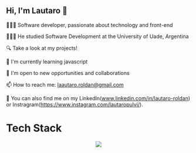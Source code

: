 ## Hi, I'm Lautaro 👋

👩🏻‍💻 Software developer, passionate about technology and front-end



 👩🏻‍🎓 He studied Software Development at the University of Uade, Argentina
 
 🔍 Take a look at my projects!
 
 🌱 I'm currently learning javascript
 
 👯 I'm open to new opportunities and collaborations
 
 📫 How to reach me: laautaro.roldan@gmail.com
 
 📲 You can also find me on my LinkedIn(www.linkedin.com/in/lautaro-roldan) or Instragram(https://www.instagram.com/lautaropulvi/).


# Tech Stack
<p align="center">
  <a href="https://skillicons.dev">
    <img src="https://skillicons.dev/icons?i=html,css,js,py,java,mysql,git,github,figma&theme=light" />
  </a>
</p>

